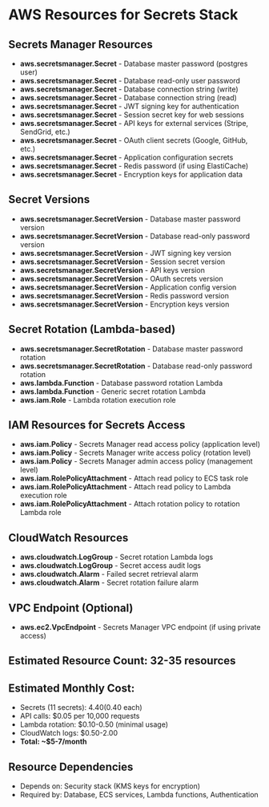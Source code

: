 # AWS Resources for Secrets Stack

## Secrets Manager Resources
- **aws.secretsmanager.Secret** - Database master password (postgres user)
- **aws.secretsmanager.Secret** - Database read-only user password
- **aws.secretsmanager.Secret** - Database connection string (write)
- **aws.secretsmanager.Secret** - Database connection string (read)
- **aws.secretsmanager.Secret** - JWT signing key for authentication
- **aws.secretsmanager.Secret** - Session secret key for web sessions
- **aws.secretsmanager.Secret** - API keys for external services (Stripe, SendGrid, etc.)
- **aws.secretsmanager.Secret** - OAuth client secrets (Google, GitHub, etc.)
- **aws.secretsmanager.Secret** - Application configuration secrets
- **aws.secretsmanager.Secret** - Redis password (if using ElastiCache)
- **aws.secretsmanager.Secret** - Encryption keys for application data

## Secret Versions
- **aws.secretsmanager.SecretVersion** - Database master password version
- **aws.secretsmanager.SecretVersion** - Database read-only password version
- **aws.secretsmanager.SecretVersion** - JWT signing key version
- **aws.secretsmanager.SecretVersion** - Session secret version
- **aws.secretsmanager.SecretVersion** - API keys version
- **aws.secretsmanager.SecretVersion** - OAuth secrets version
- **aws.secretsmanager.SecretVersion** - Application config version
- **aws.secretsmanager.SecretVersion** - Redis password version
- **aws.secretsmanager.SecretVersion** - Encryption keys version

## Secret Rotation (Lambda-based)
- **aws.secretsmanager.SecretRotation** - Database master password rotation
- **aws.secretsmanager.SecretRotation** - Database read-only password rotation
- **aws.lambda.Function** - Database password rotation Lambda
- **aws.lambda.Function** - Generic secret rotation Lambda
- **aws.iam.Role** - Lambda rotation execution role

## IAM Resources for Secrets Access
- **aws.iam.Policy** - Secrets Manager read access policy (application level)
- **aws.iam.Policy** - Secrets Manager write access policy (rotation level)
- **aws.iam.Policy** - Secrets Manager admin access policy (management level)
- **aws.iam.RolePolicyAttachment** - Attach read policy to ECS task role
- **aws.iam.RolePolicyAttachment** - Attach read policy to Lambda execution role
- **aws.iam.RolePolicyAttachment** - Attach rotation policy to rotation Lambda role

## CloudWatch Resources
- **aws.cloudwatch.LogGroup** - Secret rotation Lambda logs
- **aws.cloudwatch.LogGroup** - Secret access audit logs
- **aws.cloudwatch.Alarm** - Failed secret retrieval alarm
- **aws.cloudwatch.Alarm** - Secret rotation failure alarm

## VPC Endpoint (Optional)
- **aws.ec2.VpcEndpoint** - Secrets Manager VPC endpoint (if using private access)

## Estimated Resource Count: 32-35 resources
## Estimated Monthly Cost:
- Secrets (11 secrets): $4.40 ($0.40 each)
- API calls: $0.05 per 10,000 requests
- Lambda rotation: $0.10-0.50 (minimal usage)
- CloudWatch logs: $0.50-2.00
- **Total: ~$5-7/month**

## Resource Dependencies
- Depends on: Security stack (KMS keys for encryption)
- Required by: Database, ECS services, Lambda functions, Authentication